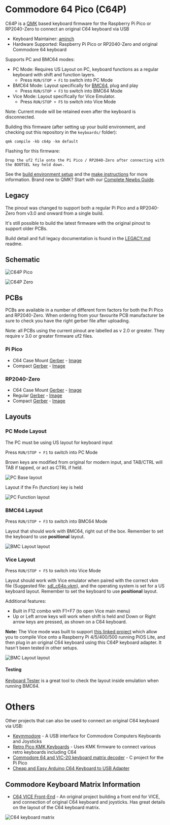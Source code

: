 # Commodore 64 Pico (C64P)

C64P is a [QMK](https://qmk.fm/) based keyboard firmware for the Raspberry Pi Pico or RP2040-Zero to connect an original C64 keyboard via USB

* Keyboard Maintainer: [aminch](https://github.com/aminch)
* Hardware Supported: Raspberry Pi Pico or RP2040-Zero and original Commodore 64 keyboard

Supports PC and BMC64 modes:

* PC Mode: Requires US Layout on PC, keyboard functions as a regular keyboard with shift and function layers.
    * Press `RUN/STOP + F1` to switch into PC Mode
* BMC64 Mode: Layout specifically for [BMC64](https://accentual.com/bmc64/), plug and play
    * Press `RUN/STOP + F3` to switch into BMC64 Mode
* Vice Mode: Layout specifically for Vice Emulator. 
    * Press `RUN/STOP + F5` to switch into Vice Mode

Note: Current mode will be retained even after the keyboard is disconnected.

Building this firmware (after setting up your build environment, and checking out this repository in the `keyboards/` folder):

    qmk compile -kb c64p -km default

Flashing for this firmware:

    Drop the uf2 file onto the Pi Pico / RP2040-Zero after connecting with the BOOTSEL key held down.

See the [build environment setup](https://docs.qmk.fm/#/getting_started_build_tools) and the [make instructions](https://docs.qmk.fm/#/getting_started_make_guide) for more information. Brand new to QMK? Start with our [Complete Newbs Guide](https://docs.qmk.fm/#/newbs).

## Legacy

The pinout was changed to support both a regular Pi Pico and a RP2040-Zero from v3.0 and onward from a single build. 

It's still possible to build the latest firmware with the original pinout to support older PCBs. 

Build detail and full legacy documentation is found in the [LEGACY.md](legacy.md) readme.

## Schematic

![C64P Pico](pcb/Schematic_C64-Keyboard-Pico.png)

![C64P Zero](pcb/Schematic_C64-Keyboard-Zero.png)

## PCBs

PCBs are available in a number of different form factors for both the Pi Pico and RP2040-Zero. When ordering from your favourite PCB manufacturer be sure to check you have the right gerber file after uploading.

Note: all PCBs using the current pinout are labelled as v 2.0 or greater. They require v 3.0 or greater firmware uf2 files. 

### Pi Pico

 * C64 Case Mount [Gerber](pcb/Gerber_C64-Keyboard-Pico_PCB_C64-Keyboard-Pico-Case-Mount_2025-08-30.zip) - [Image](pcb/c64p-pico-case-mount-pcb.png)
 * Compact [Gerber](pcb/Gerber_C64-Keyboard-Pico_PCB_C64-Keyboard-Pico_2025-08-30.zip) - [Image](pcb/c64p-pico-pcb.png)

### RP2040-Zero

 * C64 Case Mount [Gerber](pcb/Gerber_C64-Keyboard-Zero_PCB_C64-Keyboard-Zero-Case-Mount_2025-08-30.zip) - [Image](pcb/c64p-zero-case-mount-pcb.png)
 * Regular [Gerber](pcb/Gerber_C64-Keyboard-Zero_PCB_C64-Keyboard-Zero_2025-08-30.zip) - [Image](pcb/c64p-zero-pcb.png)
 * Compact [Gerber](pcb/Gerber_C64-Keyboard-Zero_PCB_C64-Keyboard-Zero-Compact_2025-08-30.zip) - [Image](pcb/c64p-zero-compact-pcb.png)

## Layouts

### PC Mode Layout

The PC must be using US layout for keyboard input

Press `RUN/STOP + F1` to switch into PC Mode

Brown keys are modified from original for modern input, and TAB/CTRL will TAB if tapped, or act as CTRL if held.

![PC Base layout](layouts/keyboard-pc-base.png)

Layout if the Fn (function) key is held

![PC Function layout](layouts/keyboard-pc-fn.png)

### BMC64 Layout

Press `RUN/STOP + F3` to switch into BMC64 Mode

Layout that should work with BMC64, right out of the box. Remember to set the keyboard to use **positional** layout.

![BMC Layout layout](layouts/keyboard-bmc.png)

### Vice Layout

Press `RUN/STOP + F5` to switch into Vice Mode

Layout should work with Vice emulator when paired with the correct vkm file (Suggested file: [sdl_c64p.vkm](https://github.com/aminch/vice-pi-compile/blob/main/data/C64/sdl_c64p.vkm)), and the operating system is set for a US keyboard layout. Remember to set the keyboard to use **positional** layout.

Additional features:

* Built in F12 combo with F1+F7 (to open Vice main menu)
* Up or Left arrow keys will work when shift is held and Down or Right arrow keys are pressed, as shown on a C64 keyboard.

**Note:** The Vice mode was built to support [this linked project](https://github.com/aminch/vice-pi-compile) which allow you to compile Vice onto a Raspberry Pi 4/5/400/500 running PiOS Lite, and then plug in an original C64 keyboard using this C64P keyboard adapter. It hasn't been tested in other setups. 

![BMC Layout layout](layouts/keyboard-bmc.png)

#### Testing

[Keyboard Tester](https://csdb.dk/release/?id=98411) is a great tool to check the layout inside emulation when running BMC64.

# Others

Other projects that can also be used to connect an original C64 keyboard via USB:

* [Keymmodore](https://www.keymmodore.com/) - A USB interface for Commodore Computers Keyboards and Joysticks
* [Retro Pico KMK Keyboards](https://github.com/midicdj1000/RETRO-PICO-KMK-Keyboards) - Uses KMK firmware to connect various retro keyboards including C64
* [Commodore 64 and VIC-20 keyboard matrix decoder](https://github.com/rumbledethumps/cbm2usb) - C project for the Pi Pico
* [Cheap and Easy Arduino C64 Keyboard to USB Adapter](https://retrogamecoders.com/arduino-c64-usb-keyboard/)

## Commodore Keyboard Matrix Information

* [C64 VICE Front-End](https://www.waitingforfriday.com/?p=470) - An original project building a front end for VICE, and connection of original C64 keyboard and joysticks. Has great details on the layout of the C64 keyboard matrix.

![C64 keyboard matrix](layouts/C64_Keyboard_Schematics_PNG.png)
